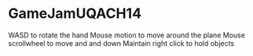 GameJamUQACH14
==============
WASD to rotate the hand
Mouse motion to move around the plane
Mouse scrollwheel to move and and down
Maintain right click to hold objects
